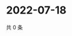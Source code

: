 # 2022-07-18

共 0 条

<!-- BEGIN WEIBO -->
<!-- 最后更新时间 Mon Jul 18 2022 00:20:08 GMT+0800 (China Standard Time) -->

<!-- END WEIBO -->
